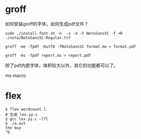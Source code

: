 # groff

如何安装groff的字体，如何生成pdf文件？

```shell
sudo ./install-font.sh -n  -s -d -F NotoSansSC -f +R ./noto/NotoSansSC-Regular.ttf

groff -me -Tpdf -Kutf8 -fNotoSansSC format.me > format.pdf

groff -ms -Tpdf report.ms > report.pdf

```

除了pdf内嵌字体，体积较大以外，其它的功能都可以了。

ms macro

# flex

```shell
$ flex wordcount.l 
# 生成 lex.yy.c
$ gcc lex.yy.c -lfl
$ ./a.out
the boy 
^D
```



